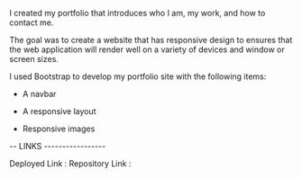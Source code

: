 I created my portfolio that introduces who I am, my work, and how to contact me.

The goal was to create a website that has responsive design to ensures that the web application will render well on a variety of devices and window or screen sizes.

I used Bootstrap to develop my portfolio site with the following items:

   * A navbar

   * A responsive layout

   * Responsive images


-- LINKS -----------------

Deployed Link : 
Repository Link :